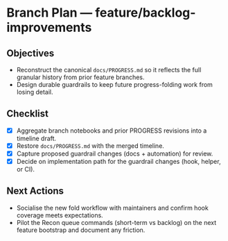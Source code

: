 # Branch Plan — feature/backlog-improvements

## Objectives
- Reconstruct the canonical `docs/PROGRESS.md` so it reflects the full granular history from prior feature branches.
- Design durable guardrails to keep future progress-folding work from losing detail.

## Checklist
- [x] Aggregate branch notebooks and prior PROGRESS revisions into a timeline draft.
- [x] Restore `docs/PROGRESS.md` with the merged timeline.
- [x] Capture proposed guardrail changes (docs + automation) for review.
- [x] Decide on implementation path for the guardrail changes (hook, helper, or CI).

## Next Actions
- Socialise the new fold workflow with maintainers and confirm hook coverage meets expectations.
- Pilot the Recon queue commands (short-term vs backlog) on the next feature bootstrap and document any friction.
